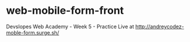 # web-mobile-form-front
Devslopes Web Academy - Week 5 - Practice
Live at http://andreycodez-moble-form.surge.sh/
